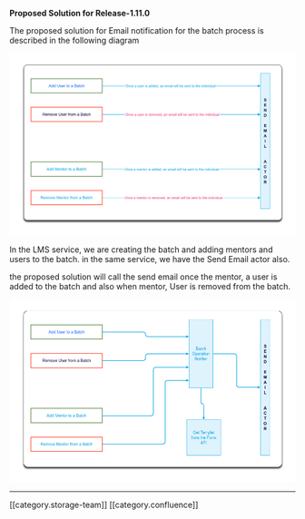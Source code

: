  **Proposed Solution for Release-1.11.0** 

The proposed solution for Email notification for the batch process is described in the following diagram



![](images/storage/lms-email.png)

In the LMS service, we are creating the batch and adding mentors and users to the batch. in the same service, we have the Send Email actor also.

the proposed solution will call the send email once the mentor, a user is added to the batch and also when mentor, User is removed from the batch.

![](images/storage/Batch%20Notification.png)













*****

[[category.storage-team]] 
[[category.confluence]] 
